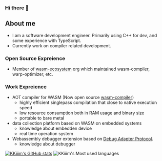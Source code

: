 ### Hi there 👋

## About me

- I am a software development engineer. Primarily using C++ for dev, and some experience with TypeScript.
- Currently work on compiler related development.

### Open Source Expreience

- Member of [wasm-ecosystem](https://github.com/wasm-ecosystem/) org which maintained wasm-compiler, warp-optimizer, etc.

### Work Expreience

- AOT compiler for WASM (Now open source [wasm-compiler](https://github.com/wasm-ecosystem/wasm-compiler))
  - highly efficient singlepass compilation that close to native execution speed 
  - low resource consumption both in RAM usage and binary size
  - portable to bare metal
- data collection platform based on WASM on embedded systems
  - knowledge about embedden device
  - real time operation system
- Webassembly debugger extension based on [Debug Adapter Protocol](https://microsoft.github.io/debug-adapter-protocol/overview).
  - knowledge about debugger


[![KKiiim's GitHub stats](https://github-readme-stats.vercel.app/api?username=KKiiim&show_icons=true&theme=radical)](https://github.com/anuraghazra/github-readme-stats)
![KKiiim's Most used languages](https://github-readme-stats.vercel.app/api/top-langs?username=KKiiim&layout=compact&hide_border=true&langs_count=10)
